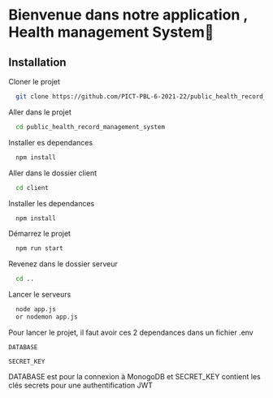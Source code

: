 
# Bienvenue dans notre application , Health management System👋


## Installation

Cloner le projet

```bash
  git clone https://github.com/PICT-PBL-6-2021-22/public_health_record_management_system
```

Aller dans le projet

```bash
  cd public_health_record_management_system
```

Installer es dependances

```bash
  npm install
```
Aller dans le dossier client

```bash
  cd client
```
Installer les dependances

```bash
  npm install
```

Démarrez le projet

```bash
  npm run start
```

Revenez dans le dossier serveur
```bash
  cd ..
```
Lancer le serveurs

```bash
  node app.js 
  or nodemon app.js
```


Pour lancer le projet, il faut avoir ces 2 dependances dans un fichier .env

`DATABASE`

`SECRET_KEY`

DATABASE est pour la connexion à MonogoDB et SECRET_KEY contient les clés secrets pour une authentification JWT



